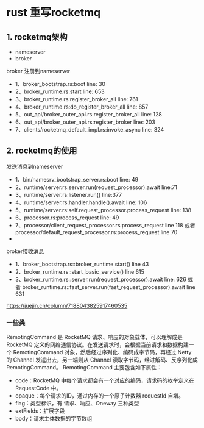 # rust 重写rocketmq

## 1. rocketmq架构

- nameserver
- broker


broker 注册到nameserver
- 1、broker_bootstrap.rs:boot line: 30
- 2、broker_runtime.rs:start line: 653
- 3、broker_runtime.rs:register_broker_all line: 761
- 4、broker_runtime.rs:do_register_broker_all line: 857
- 5、out_api/broker_outer_api.rs:register_broker_all line: 128
- 6、out_api/broker_outer_api.rs:register_broker line: 203
- 7、clients/rocketmq_default_impl.rs:invoke_async line: 324




## 2. rocketmq的使用

发送消息到nameserver

- 1、bin/namesrv_bootstrap_server.rs:boot line: 49
- 2、runtime/server.rs:server.run(request_processor).await line:71
- 3、runtime/server.rs:listener.run() line:377
- 4、runtime/server.rs:handler.handle().await line: 106
- 5、runtime/server.rs:self.request_processor.process_request line: 138
- 6、processor.rs:process_request line: 49
- 7、processor/client_request_processor.rs:process_request line 118 或者 processor/default_request_processor.rs:process_request line 70
- 


broker接收消息

- 1、broker_bootstrap.rs::broker_runtime.start() line 43
- 2、broker_runtime.rs::start_basic_service() line 615
- 3、broker_runtime.rs::server.run(request_processor).await line: 626 或者 broker_runtime.rs::fast_server.run(fast_request_processor).await line 631


https://juejin.cn/column/7188043825917460535

### 一些类

RemotingCommand 是 RocketMQ 请求、响应的对象载体，可以理解成是 RocketMQ 定义的网络通信协议。在发送请求时，会根据当前请求和数据构建一个 RemotingCommand 对象，然后经过序列化、编码成字节码，再经过 Netty 的 Channel 发送出去，另一端则从 Channel 读取字节码，经过解码、反序列化成 RemotingCommand。
RemotingCommand 主要包含如下属性：

- code：RocketMQ 中每个请求都会有一个对应的编码，请求码的枚举定义在 RequestCode 中。
- opaque：每个请求的ID，通过内存的一个原子计数器 requestId 自增。
- flag：类型标识，有 请求、响应、Oneway 三种类型
- extFields：扩展字段
- body：请求主体数据的字节数组




